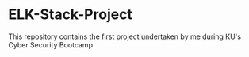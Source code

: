 # ELK-Stack-Project
This repository contains the first project undertaken by me during KU's Cyber Security Bootcamp
